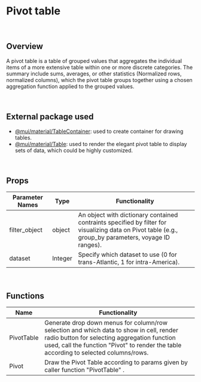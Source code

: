 # Pivot table


&nbsp;

## Overview

A pivot table is a table of grouped values that aggregates the individual items of a more extensive table within one or more discrete categories. The summary include sums, averages, or other statistics (Normalized rows, normalized columns), which the pivot table groups together using a chosen aggregation function applied to the grouped values.


&nbsp;

## External package used
- [@mui/material/TableContainer](https://mui.com/material-ui/api/table-container/): used to create container for drawing tables.
- [@mui/material/Table](https://mui.com/material-ui/react-table/): used to render the elegant pivot table to display sets of data, which could be highly customized.


&nbsp;

## Props

|  Parameter Names     | Type | Functionality  |
| -------   |  --------------- |  --------------- |
| filter_object   |  object  |  An object with dictionary contained contraints specified by filter for visualizing data on Pivot table (e.g., group_by parameters, voyage ID ranges).  |
| dataset    |  Integer  | Specify which dataset to use (0 for trans-Atlantic, 1 for intra-America). |



&nbsp;

## Functions
|  Name     |   Functionality  |
| -------   |  --------------- |
| PivotTable   |  Generate drop down menus for column/row selection and which data to show in cell, render radio button for selecting aggregation function used, call the function "Pivot" to render the table according to selected columns/rows. |
| Pivot    |  Draw the Pivot Table according to params given by caller function "PivotTable" .  |
